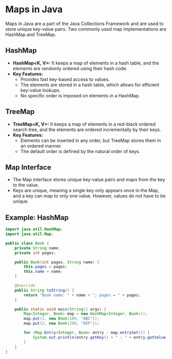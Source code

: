 # Maps in Java

Maps in Java are a part of the Java Collections Framework and are used to store unique key-value pairs. Two commonly used map implementations are HashMap and TreeMap.

## HashMap

- **HashMap\<K, V\>:** It keeps a map of elements in a hash table, and the elements are randomly ordered using their hash code.
- **Key Features:**
  - Provides fast key-based access to values.
  - The elements are stored in a hash table, which allows for efficient key-value lookups.
  - No specific order is imposed on elements in a HashMap.

## TreeMap

- **TreeMap\<K, V\>:** It keeps a map of elements in a red-black ordered search tree, and the elements are ordered incrementally by their keys.
- **Key Features:**
  - Elements can be inserted in any order, but TreeMap stores them in an ordered manner.
  - The default order is defined by the natural order of keys.

## Map Interface

- The Map interface stores unique key-value pairs and maps from the key to the value.
- Keys are unique, meaning a single key only appears once in the Map, and a key can map to only one value. However, values do not have to be unique.

## Example: HashMap

```java
import java.util.HashMap;
import java.util.Map;

public class Book {
    private String name;
    private int pages;

    public Book(int pages, String name) {
        this.pages = pages;
        this.name = name;
    }

    @Override
    public String toString() {
        return "Book name: " + name + "; pages = " + pages;
    }

    public static void main(String[] args) {
        Map<Integer, Book> map = new HashMap<Integer, Book>();
        map.put(1, new Book(100, "ABC"));
        map.put(2, new Book(200, "DEF"));

        for (Map.Entry<Integer, Book> entry : map.entrySet()) {
            System.out.println(entry.getKey() + " : " + entry.getValue());
        }
    }
}
